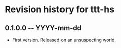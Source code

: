 # Revision history for ttt-hs

## 0.1.0.0 -- YYYY-mm-dd

* First version. Released on an unsuspecting world.
